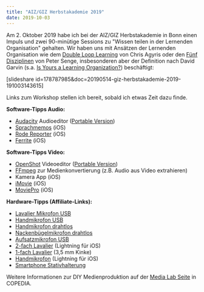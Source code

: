 ```yaml
---
title: "AIZ/GIZ Herbstakademie 2019"
date: 2019-10-03
---
```


Am 2. Oktober 2019 habe ich bei der AIZ/GIZ Herbstakademie in Bonn einen Impuls und zwei 90-minütige Sessions zu "Wissen teilen in der Lernenden Organisation" gehalten. Wir haben uns mit Ansätzen der Lernenden Organisation wie dem [Double Loop Learning](https://hbr.org/1977/09/double-loop-learning-in-organizations) von Chris Agyris oder den [Fünf Disziplinen](http://infed.org/mobi/peter-senge-and-the-learning-organization/) von Peter Senge, insbesonderen aber der Definition nach David Garvin (s.a. [Is Yours a Learning Organization?](https://hbr.org/2008/03/is-yours-a-learning-organization)) beschäftigt:

<!-- more -->

\[slideshare id=178787985&doc=20190514-giz-herbstakademie-2019-191003143615\]

Links zum Workshop stellen ich bereit, sobald ich etwas Zeit dazu finde.

**Software-Tipps Audio:**

- [Audacity](https://www.audacityteam.org/) Audioeditor ([Portable Version](https://portableapps.com/de/apps/music_video/audacity_portable))
- [Sprachmemos](https://apps.apple.com/de/app/sprachmemos/id1069512134) (iOS)
- [Rode Reporter](https://apps.apple.com/de/app/r%C3%B8de-reporter/id1066635435) (iOS)
- [Ferrite](https://apps.apple.com/de/app/ferrite/id1018780185) (iOS)

**Software-Tipps Video:**

- [OpenShot](https://www.openshot.org) Videoeditor ([Portable Version](https://portableapps.com/node/59167))
- [FFmpeg](https://www.ffmpeg.org/) zur Medienkonvertierung (z.B. Audio aus Video extrahieren)
- Kamera App (iOS)
- [iMovie](https://apps.apple.com/de/app/imovie/id377298193) (iOS)
- [MoviePro](https://apps.apple.com/de/app/moviepro-pro-video-recorder/id547101144) (iOS)

**Hardware-Tipps (Affiliate-Links):**

- [Lavalier Mikrofon USB](https://amzn.to/356vhYL)
- [Handmikrofon USB](https://amzn.to/30MwpgJ)
- [Handmikrofon drahtlos](https://amzn.to/2pAtXx1)
- [Nackenbügelmikrofon drahtlos](https://amzn.to/2MgroIq)
- [Aufsatzmikrofon USB](https://amzn.to/2IgVOZG)
- [2-fach Lavalier](https://amzn.to/2OjhbNQ) (Lightning für iOS)
- [1-fach Lavalier](https://amzn.to/2OgpgTq) (3,5 mm Kinke)
- [Handmikrofon](https://amzn.to/31EQDdL) (Lightning für iOS)
- [Smartphone Stativhalterung](https://amzn.to/2AFCt01)

Weitere Informationen zur DIY Medienproduktion auf der [Media Lab Seite](https://wiki.cogneon.de/medialab) in COPEDIA.
